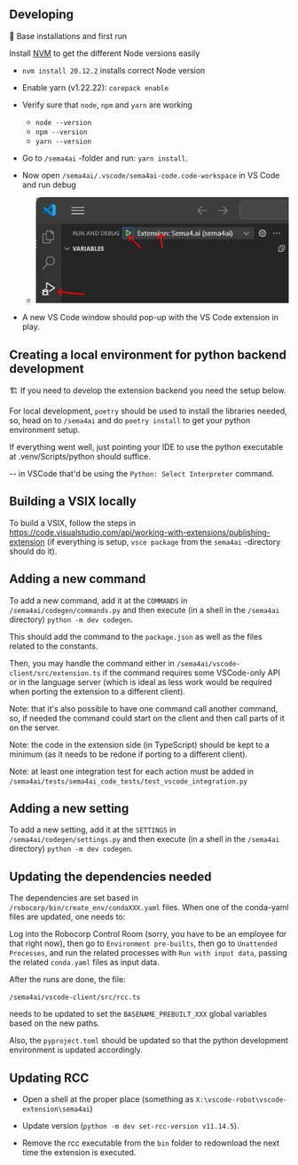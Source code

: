 
Developing
-----------

🚀 Base installations and first run

Install [NVM](https://github.com/nvm-sh/nvm?tab=readme-ov-file#installing-and-updating) to get the different Node versions easily 
- `nvm install 20.12.2` installs correct Node version
- Enable yarn (v1.22.22): `corepack enable`
- Verify sure that `node`, `npm` and `yarn` are working
  - `node --version`
  - `npm --version`
  - `yarn --version`

- Go to `/sema4ai` -folder and run: `yarn install`.
- Now open `/sema4ai/.vscode/sema4ai-code.code-workspace` in VS Code and run debug
  - ![](/docs/vscode-workspace.png)
- A new VS Code window should pop-up with the VS Code extension in play.

Creating a local environment for python backend development
-----------------------------------------------------------

🏗️ If you need to develop the extension backend you need the setup below.

For local development, `poetry` should be used to install the libraries needed,
so, head on to `/sema4ai` and do `poetry install` to get your python
environment setup.

If everything went well, just pointing your IDE to use the python executable
at .venv/Scripts/python should suffice.

-- in VSCode that'd be using the `Python: Select Interpreter` command.


Building a VSIX locally
------------------------

To build a VSIX, follow the steps in https://code.visualstudio.com/api/working-with-extensions/publishing-extension
(if everything is setup, `vsce package` from the `sema4ai` -directory should do it).


Adding a new command
---------------------

To add a new command, add it at the `COMMANDS` in `/sema4ai/codegen/commands.py` and then execute
(in a shell in the `/sema4ai` directory) `python -m dev codegen`.

This should add the command to the `package.json` as well as the files related to the constants.

Then, you may handle the command either in `/sema4ai/vscode-client/src/extension.ts` if the
command requires some VSCode-only API or in the language server (which is ideal as less work would
be required when porting the extension to a different client).

Note: that it's also possible to have one command call another command, so, if needed the command could start
on the client and then call parts of it on the server.

Note: the code in the extension side (in TypeScript) should be kept to a minimum (as it needs to be
redone if porting to a different client).

Note: at least one integration test for each action must be added in
`/sema4ai/tests/sema4ai_code_tests/test_vscode_integration.py`


Adding a new setting
---------------------

To add a new setting, add it at the `SETTINGS` in `/sema4ai/codegen/settings.py` and then execute
(in a shell in the `/sema4ai` directory) `python -m dev codegen`.


Updating the dependencies needed
---------------------------------

The dependencies are set based in `/robocorp/bin/create_env/condaXXX.yaml` files.
When one of the conda-yaml files are updated, one needs to:

Log into the Robocorp Control Room (sorry, you have to be an employee for that
right now), then go to `Environment pre-builts`, then go to `Unattended Processes`, 
and run the related processes with `Run with input data`, passing the related 
`conda.yaml` files as input data.

After the runs are done, the file:

`/sema4ai/vscode-client/src/rcc.ts`

needs to be updated to set the `BASENAME_PREBUILT_XXX` global variables based
on the new paths.

Also, the `pyproject.toml` should be updated so that the python development environment
is updated accordingly.


Updating RCC
--------------------

- Open a shell at the proper place (something as `X:\vscode-robot\vscode-extension\sema4ai`)

- Update version (`python -m dev set-rcc-version v11.14.5`).

- Remove the rcc executable from the `bin` folder to redownload the next time the extension is executed.

